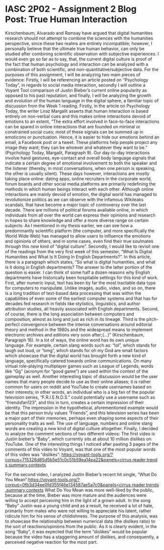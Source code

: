 # IASC 2P02 - Assignment 2 Blog Post: True Human Interaction

Kirschenbaum, Alvarado and Ramsay have argued that digital humanities research should not attempt to combine the sciences with the humanities perspective, since these two realms are entirely incompatible; however, I personally believe that the ultimate true human behavior, can only be studied after combining scientific observation with subjective experiences. I would even go so far as to say, that, the current digital culture is proof of the fact that human psychology and interaction can be analyzed with a combination of both scientific, and non-quantitative/subjective data. For the purposes of this assignment, I will be analyzing two main pieces of evidence: Firstly, I will be referencing an article posted on “Psychology Today”, in regards to social media interaction, secondly I will outline a Voyant Tool comparison of Justin Bieber’s current online popularity as opposed to his past reputation, and finally, I will be analyzing the growth and evolution of the human language in the digital sphere, a familiar topic of discussion from the Week 1 reading.
Firstly, in the article on Psychology Today, the writer Liraz Margalit asserts that human interaction is based entirely on non-verbal cues and this makes online interactions devoid of emotions to an extent, “The extra effort involved in face-to-face interactions can be spared in online interactions that are founded on minimal or constrained social cues; most of these signals can be summed up in emoticons or punctuation. Hence, it is easier to hide our emotions behind an email, a Facebook post or a tweet. These platforms help people project any image they want; they can be whoever and whatever they want to be.” (Psychology Today, Margalit, Paragraph 9). Our day-to-day interactions involve hand gestures, eye-contact and overall body language signals that indicate a certain degree of emotional involvement to both the speaker and the listener (thereby, in most conversations, when one person is speaking, the other is usually silent). These days however, interactions are mostly taking place online: dating apps, online recruiters in the corporate world, forum boards and other social media platforms are primarily redefining the methods in which human beings interact with each other. Although online interactions are mainly devoid of emotion, the digital world has managed to revolutionize politics as we can observe with the infamous Wikileaks scandals, that have become a major topic of controversy over the last decade. There are millions of political forums available online, in which individuals from all over the world can express their opinions and research in hopes to share knowledge and offer a more diverse range on certain subjects. As I mentioned in my thesis earlier, we can see how a predominantly scientific platform (the computer, and more specifically the World Wide Web) has managed to allow users to influence the emotions and opinions of others, and in some cases, even find their true soulmates through this new kind of “digital culture”.
Secondly, I would like to revisit one of the readings from the very first week of this semester, “What Is Digital Humanities and What Is It Doing In English Departments?”. In this article, there is a paragraph which states, “So what is digital humanities, and what is it doing in English departments? The answer to the latter portion of the question is easier. I can think of some half a dozen reasons why English departments have historically been hospitable settings for this kind of work. First, after numeric input, text has been by far the most tractable data type for computers to manipulate. Unlike images, audio, video, and so on, there is a long tradition of text-based data processing that was within the capabilities of even some of the earliest computer systems and that has for decades fed research in fields like stylistics, linguistics, and author attribution studies, all heavily associated with English departments. Second, of course, there is the long association between computers and composition, almost as long and just as rich in its lineage. Third is the pitch-perfect convergence between the intense conversations around editorial theory and method in the 1980s and the widespread means to implement electronic archives and editions very soon after;(...)” (Kirschenbaum, Paragraph 16). In a lot of ways, the online word has its own unique language. For example, certain slang words such as: “lol”, which stands for laugh out loud, or “omg”, which stands for oh my God are small factors which showcase that the digital world has brought forth a new kind of language, specifically catered towards online communications. On many virtual role-playing multiplayer games such as League of Legends, words like “Gg” (acronym for “good game”) are used within the context of the gameplay as well. Another interesting topic of discussion would be the user names that many people decide to use as their online aliases; it is rather common for users on reddit and YouTube to create usernames based on their interests; in other words, an individual who is a big fan of the popular television series, “F.R.I.E.N.D.S.” could potentially use a username such as “friendsfan123”, and this in turn, creates a certain impression of their identity. The impression in the hypothetical, aforementioned example would be that this person truly values “Friends”, and this television series has been a major part of their memories, perhaps even shaping some aspects of their personality traits as well. The use of language, numbers and online slang words are creating a new kind of digital culture altogether.
Finally, I decided to analyze the comment sections of two different videos: The first video is Justin bieber’s “Baby”, which currently sits at about 10 million dislikes on YouTube. One of the interesting things I noticed after pasting 3 pages of the comments of this video to Voyant, was that one of the most popular words of this video was “dislikes”: https://voyant-tools.org/?corpus=715326d85d5b5e51c0c51b59ea14ea22&panels=cirrus,reader,trends,summary,contexts

For the second video, I analyzed Justin Bieber’s recent hit single, “What Do You Mean”:https://voyant-tools.org/?corpus=0fb3d34ee0fd355f46e134587ae5a7c0&panels=cirrus,reader,trends,summary,contexts What Do You Mean was more well-liked by the public, because at the time, Bieber was more mature and the audiences were willing to accept perceiving him in the light of a grown adult. In the song “Baby” Justin was a young child and as a result, he received a lot of hate, primarily from males who were not willing to appreciate his talent, rather ridicule him for his sense of childishness. The purpose of this analysis, was to showcase the relationship between numerical data (the dislikes ratio) to the sort of reactions/opinions from the public. As it is clearly evident, in the song “Baby”, it was expected that the term “dislikes” would be popular because the video has a staggering amount of dislikes, and consequently, a perceived negative reaction for the most part.

